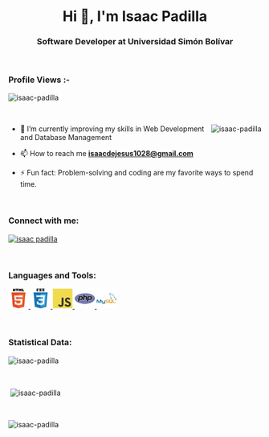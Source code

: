 <h1 align="center">Hi 👋, I'm Isaac Padilla</h1>
<h3 align="center">Software Developer at Universidad Simón Bolívar</h3>

<br>

<p align="right"> <h3>Profile Views :-</h3> <img src="https://komarev.com/ghpvc/?username=isaac-padilla&label=Profile%20views&color=0e75b6&style=flat"
    alt="isaac-padilla" /> 
  </p>

<br>

<p><img align="right" src="https://github.com/Adam-pw/Adam-pw/blob/main/animation_500_kxa883sd.gif" alt="isaac-padilla" /></p>

- 🌱 I’m currently improving my skills in Web Development and Database Management

- 📫 How to reach me **[isaacdejesus1028@gmail.com](mailtoisaacdejesus1028@gmail.com)**

- ⚡ Fun fact: Problem-solving and coding are my favorite ways to spend time.

<br>

<h3 align="left">Connect with me:</h3>
<p align="left">
  <a href="https://www.linkedin.com/in/isaac-padilla-9a12b81b1/" target="blank"><img align="center"
      src="https://raw.githubusercontent.com/rahuldkjain/github-profile-readme-generator/master/src/images/icons/Social/linked-in-alt.svg"
      alt="isaac padilla" height="30" width="40" /></a>
</p>

<br>

<h3 align="left">Languages and Tools:</h3>
<p align="left">
  <a href="https://www.w3.org/html/" target="_blank" rel="noreferrer">
    <img src="https://raw.githubusercontent.com/devicons/devicon/master/icons/html5/html5-original-wordmark.svg" alt="html5" width="40" height="40" />
  </a> 
  <a href="https://www.w3schools.com/css/" target="_blank" rel="noreferrer">
    <img src="https://raw.githubusercontent.com/devicons/devicon/master/icons/css3/css3-original-wordmark.svg" alt="css3" width="40" height="40" />
  </a> 
  <a href="https://developer.mozilla.org/en-US/docs/Web/JavaScript" target="_blank" rel="noreferrer">
    <img src="https://raw.githubusercontent.com/devicons/devicon/master/icons/javascript/javascript-original.svg" alt="javascript" width="40" height="40" />
  </a> 
  <a href="https://www.php.net/" target="_blank" rel="noreferrer">
    <img src="https://raw.githubusercontent.com/devicons/devicon/master/icons/php/php-original.svg" alt="php" width="40" height="40" />
  </a> 
  <a href="https://www.mysql.com/" target="_blank" rel="noreferrer">
    <img src="https://raw.githubusercontent.com/devicons/devicon/master/icons/mysql/mysql-original-wordmark.svg" alt="mysql" width="40" height="40" />
  </a>
</p>

<br>

<h3>Statistical Data:</h3>
<p><img align="center"
    src="https://github-readme-stats.vercel.app/api/top-langs?username=isaac-padilla&show_icons=true&locale=en&bg_color=0d1117&text_color=ffffff&layout=compact"
    alt="isaac-padilla" 
    bg_color=#808080/></p>

<br>

<p>&nbsp;<img align="center" src="https://github-readme-stats.vercel.app/api?username=isaac-padilla&show_icons=true&locale=en&bg_color=0d1117&text_color=ffffff&repo=convoychat"
    alt="isaac-padilla" /></p>

<br>

<p><img align="center" src="https://github-readme-streak-stats.herokuapp.com/?user=isaac-padilla&theme=dark&background=0d1117&date_format=M%20j%5B%2C%20Y%5D" alt="isaac-padilla" /></p>
      
<p align="left"> <a href="https://twitter.com/" target="blank"><img
      src="https://img.shields.io/twitter/follow/?logo=twitter&style=for-the-badge" alt="" /></a> </p>
